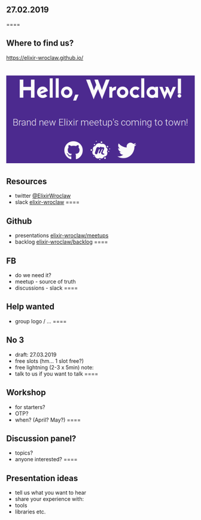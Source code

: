 ## 27.02.2019
====

## Where to find us?

https://elixir-wroclaw.github.io/

<img src="slides/elixir-wroclaw-site.png"></img>
====

## Resources
- twitter <a href="https://twitter.com/elixirwroclaw">@ElixirWroclaw</a>
- slack <a href="https://join.slack.com/t/elixir-wroclaw/shared_invite/enQtNTMxOTI3NDg3NzQ2LTFlNmM4M2MyMDAyZGE2NjkxNTMyODNjZDhjM2JmYjJiY2FiOTgxYWFmYzg0MThlYTE2ZGJiMGE5OTFiMDgzZDU">elixir-wroclaw</a>
====

## Github
- presentations <a href="https://github.com/elixir-wroclaw/elixir-wroclaw/blob/master/meetups/README.md">elixir-wroclaw/meetups</a>
- backlog <a href="https://github.com/elixir-wroclaw/elixir-wroclaw/blob/master/backlog/README.md">elixir-wroclaw/backlog</a>
====

## FB
- do we need it?
- meetup - source of truth
- discussions - slack
====

## Help wanted
- group logo / ... 
====

## No 3
- draft: 27.03.2019
- free slots (hm... 1 slot free?)
- free lightning (2-3 x 5min)
note:
- talk to us if you want to talk
====

## Workshop
- for starters?
- OTP?
- when? (April? May?)
====

## Discussion panel?

* topics?
* anyone interested?
====

## Presentation ideas

- tell us what you want to hear
- share your experience with:
 - tools
 - libraries etc.